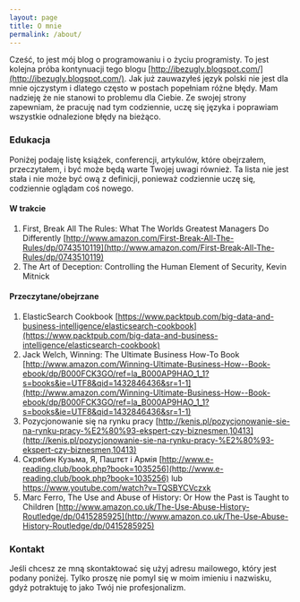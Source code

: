 ```yaml
---
layout: page
title: O mnie
permalink: /about/
---
```


Cześć, to jest mój blog o programowaniu i o życiu programisty. To jest kolejna próba kontynuacji tego blogu [http://ibezugly.blogspot.com/](http://ibezugly.blogspot.com/).
Jak już zauwazyłeś język polski nie jest dla mnie ojczystym i dlatego często w postach popełniam różne błędy. Mam nadzieję że nie stanowi to problemu dla Ciebie. Ze swojej strony zapewniam, że pracuję nad tym codziennie, uczę się języka i poprawiam wszystkie odnalezione błędy na bieżąco.

### Edukacja
Poniżej podaję listę książek, conferencji, artykulów, które obejrzałem, przeczytałem, i być może będą warte Twojej uwagi również. Ta lista nie jest stała i nie może być ową z definicji, ponieważ codziennie uczę się, codziennie oglądam coś nowego.

#### W trakcie
1. First, Break All The Rules: What The Worlds Greatest Managers Do Differently [http://www.amazon.com/First-Break-All-The-Rules/dp/0743510119](http://www.amazon.com/First-Break-All-The-Rules/dp/0743510119)
2. The Art of Deception: Controlling the Human Element of Security, Kevin Mitnick

#### Przeczytane/obejrzane
1. ElasticSearch Cookbook [https://www.packtpub.com/big-data-and-business-intelligence/elasticsearch-cookbook](https://www.packtpub.com/big-data-and-business-intelligence/elasticsearch-cookbook)
2. Jack Welch, Winning: The Ultimate Business How-To Book [http://www.amazon.com/Winning-Ultimate-Business-How--Book-ebook/dp/B000FCK3GO/ref=la_B000AP9HAO_1_1?s=books&ie=UTF8&qid=1432846436&sr=1-1](http://www.amazon.com/Winning-Ultimate-Business-How--Book-ebook/dp/B000FCK3GO/ref=la_B000AP9HAO_1_1?s=books&ie=UTF8&qid=1432846436&sr=1-1)
3. Pozycjonowanie się na rynku pracy  [http://kenis.pl/pozycjonowanie-sie-na-rynku-pracy-%E2%80%93-ekspert-czy-biznesmen,10413](http://kenis.pl/pozycjonowanie-sie-na-rynku-pracy-%E2%80%93-ekspert-czy-biznesmen,10413)
4. Скрябин Кузьма, Я, Паштєт і Армія [http://www.e-reading.club/book.php?book=1035256](http://www.e-reading.club/book.php?book=1035256) lub https://www.youtube.com/watch?v=TQSBYCVczxk
5. Marc Ferro, The Use and Abuse of History: Or How the Past is Taught to Children [http://www.amazon.co.uk/The-Use-Abuse-History-Routledge/dp/0415285925](http://www.amazon.co.uk/The-Use-Abuse-History-Routledge/dp/0415285925)

### Kontakt

Jeśli chcesz ze mną skontaktować się użyj adresu mailowego, który jest podany poniżej. Tylko proszę nie pomyl się w moim imieniu i nazwisku, gdyż potraktuję to jako Twój nie profesjonalizm.
